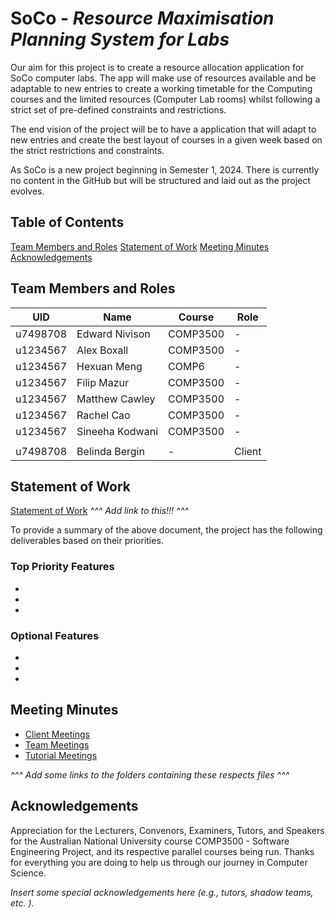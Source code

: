 # SoCo - *Resource Maximisation Planning System for Labs*

Our aim for this project is to create a resource allocation application for SoCo computer labs. The app will make use of resources available and be adaptable to new entries to create a working timetable for the Computing courses and the limited resources (Computer Lab rooms) whilst following a strict set of pre-defined constraints and restrictions.

The end vision of the project will be to have a application that will adapt to new entries and create the best layout of courses in a given week based on the strict restrictions and constraints.

As SoCo is a new project beginning in Semester 1, 2024. There is currently no content in the GitHub but will be structured and laid out as the project evolves.

## Table of Contents

[Team Members and Roles](##Team-Members-and-Roles)
[Statement of Work](##Statement-of-Work)
[Meeting Minutes](##Meeting-Minutes)
[Acknowledgements](##Acknowledgements)


## Team Members and Roles

| UID | Name | Course | Role |
|--|--|--| -- |
| u7498708 | Edward Nivison | COMP3500 | - |
| u1234567 | Alex Boxall | COMP3500 | - |
| u1234567 | Hexuan Meng | COMP6 | - |
| u1234567 | Filip Mazur | COMP3500 | - |
| u1234567 | Matthew Cawley | COMP3500 | - |
| u1234567 | Rachel Cao | COMP3500 | - |
| u1234567 | Sineeha Kodwani | COMP3500 | - |
|  |  |  |  |
| u7498708 | Belinda Bergin | - | Client |


## Statement of Work

[Statement of Work](www.google.com)
*^^^  Add link to this!!! ^^^*

To provide a summary of the above document, the project has the following deliverables based on their priorities.

### Top Priority Features

-
-
-

### Optional Features

- 
- 
- 

## Meeting Minutes

- [Client Meetings](www.google.com)
- [Team Meetings](www.google.com)
- [Tutorial Meetings](www.google.com)

*^^^ Add some links to the folders containing these respects files ^^^*

## Acknowledgements

Appreciation for the Lecturers, Convenors, Examiners, Tutors, and Speakers for the Australian National University course COMP3500 - Software Engineering Project, and its respective parallel courses being run. Thanks for everything you are doing to help us through our journey in Computer Science.

*Insert some special acknowledgements here (e.g., tutors, shadow teams, etc. ).*
